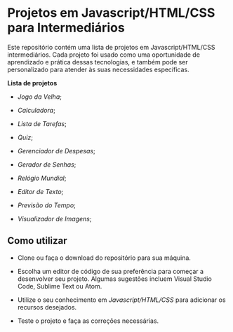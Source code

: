 # Projetos em Javascript/HTML/CSS para Intermediários

Este repositório contém uma lista de projetos em Javascript/HTML/CSS intermediários.
Cada projeto foi usado como uma oportunidade de aprendizado e prática dessas tecnologias, e também pode ser personalizado para atender às suas necessidades específicas.

**Lista de projetos**
- _Jogo da Velha_;

- _Calculadora_;

- _Lista de Tarefas_;

- _Quiz_;

- _Gerenciador de Despesas_;

- _Gerador de Senhas_;

- _Relógio Mundial_;

- _Editor de Texto_;

- _Previsão do Tempo_;

- _Visualizador de Imagens_;

## Como utilizar

- Clone ou faça o download do repositório para sua máquina.

- Escolha um editor de código de sua preferência para começar a desenvolver seu projeto. Algumas sugestões incluem Visual Studio Code, Sublime Text ou Atom.

- Utilize o seu conhecimento em _Javascript/HTML/CSS_ para adicionar os recursos desejados.

- Teste o projeto e faça as correções necessárias.

